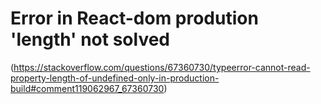 # Error in React-dom prodution 'length' not solved

(https://stackoverflow.com/questions/67360730/typeerror-cannot-read-property-length-of-undefined-only-in-production-build#comment119062967_67360730)
